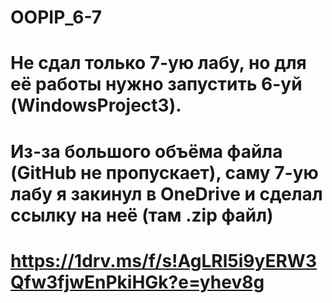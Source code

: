 # OOPIP_6-7
# Не сдал только 7-ую лабу, но для её работы нужно запустить 6-уй (WindowsProject3). 
# Из-за большого объёма файла (GitHub не пропускает), саму 7-ую лабу я закинул в OneDrive и сделал ссылку на неё (там .zip файл)
# https://1drv.ms/f/s!AgLRl5i9yERW3Qfw3fjwEnPkiHGk?e=yhev8g
